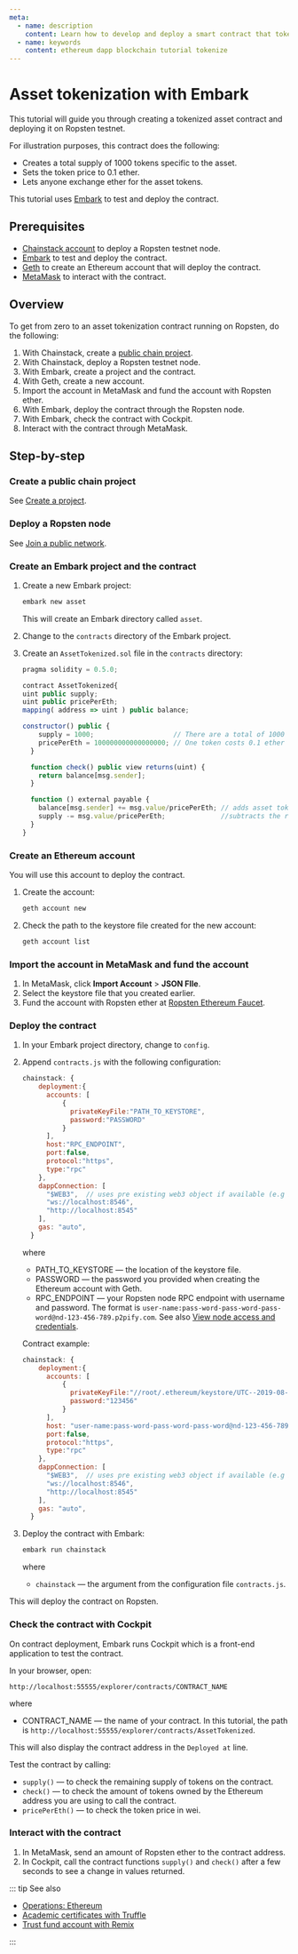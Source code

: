 ```yaml
---
meta:
  - name: description
    content: Learn how to develop and deploy a smart contract that tokenizes assets on the Ethereum network.
  - name: keywords
    content: ethereum dapp blockchain tutorial tokenize
---
```


# Asset tokenization with Embark

This tutorial will guide you through creating a tokenized asset contract and deploying it on Ropsten testnet.

For illustration purposes, this contract does the following:

* Creates a total supply of 1000 tokens specific to the asset.
* Sets the token price to 0.1 ether.
* Lets anyone exchange ether for the asset tokens.

This tutorial uses <a href="https://embark.status.im/" rel="nofollow">Embark</a> to test and deploy the contract.

## Prerequisites

* [Chainstack account](https://console.chainstack.com/) to deploy a Ropsten testnet node.
* <a href="https://embark.status.im/" rel="nofollow">Embark</a> to test and deploy the contract.
* <a href="https://geth.ethereum.org/" rel="nofollow">Geth</a> to create an Ethereum account that will deploy the contract.
* <a href="https://metamask.io/" rel="nofollow">MetaMask</a> to interact with the contract.

## Overview

To get from zero to an asset tokenization contract running on Ropsten, do the following:

1. With Chainstack, create a [public chain project](/glossary/public-chain-project).
1. With Chainstack, deploy a Ropsten testnet node.
1. With Embark, create a project and the contract.
1. With Geth, create a new account.
1. Import the account in MetaMask and fund the account with Ropsten ether.
1. With Embark, deploy the contract through the Ropsten node.
1. With Embark, check the contract with Cockpit.
1. Interact with the contract through MetaMask.

## Step-by-step

### Create a public chain project

See [Create a project](/platform/create-a-project).

### Deploy a Ropsten node

See [Join a public network](/platform/join-a-public-network).

### Create an Embark project and the contract

1. Create a new Embark project:

    ``` sh
    embark new asset
    ```

    This will create an Embark directory called `asset`.

1. Change to the `contracts` directory of the Embark project.

1. Create an `AssetTokenized.sol` file in the `contracts` directory:

    ``` js
    pragma solidity = 0.5.0;

    contract AssetTokenized{
    uint public supply;
    uint public pricePerEth;
    mapping( address => uint ) public balance;

    constructor() public {
        supply = 1000;                    // There are a total of 1000 tokens for this asset
        pricePerEth = 100000000000000000; // One token costs 0.1 ether
      }

      function check() public view returns(uint) {
        return balance[msg.sender];
      }

      function () external payable {
        balance[msg.sender] += msg.value/pricePerEth; // adds asset tokens to how much ether is sent by the investor
        supply -= msg.value/pricePerEth;              //subtracts the remaining asset tokens from the total supply
      }
    }
    ```

### Create an Ethereum account

You will use this account to deploy the contract.

1. Create the account:

    ``` sh
    geth account new
    ```

1. Check the path to the keystore file created for the new account:

    ``` sh
    geth account list
    ```

### Import the account in MetaMask and fund the account

1. In MetaMask, click **Import Account** > **JSON FIle**.
1. Select the keystore file that you created earlier.
1. Fund the account with Ropsten ether at <a href="https://faucet.ropsten.be/" rel="nofollow">Ropsten Ethereum Faucet</a>.

### Deploy the contract

1. In your Embark project directory, change to `config`.
1. Append `contracts.js` with the following configuration:

    ``` js
    chainstack: {
        deployment:{
          accounts: [
              {
                privateKeyFile:"PATH_TO_KEYSTORE",
                password:"PASSWORD"
              }
          ],
          host:"RPC_ENDPOINT",
          port:false,
          protocol:"https",
          type:"rpc"
        },
        dappConnection: [
          "$WEB3",  // uses pre existing web3 object if available (e.g in Mist)
          "ws://localhost:8546",
          "http://localhost:8545"
        ],
        gas: "auto",
      }
    ```

    where

    * PATH_TO_KEYSTORE — the location of the keystore file.
    * PASSWORD — the password you provided when creating the Ethereum account with Geth.
    * RPC_ENDPOINT — your Ropsten node RPC endpoint with username and password. The format is `user-name:pass-word-pass-word-pass-word@nd-123-456-789.p2pify.com`. See also [View node access and credentials](/platform/view-node-access-and-credentials).

    Contract example:

    ``` js
    chainstack: {
        deployment:{
          accounts: [
              {
                privateKeyFile:"//root/.ethereum/keystore/UTC--2019-08-01T07-24-17.754471456Z--73236c8d8aaee5263e8a32c71171030dd7a3e8e6",
                password:"123456"
              }
          ],
          host: "user-name:pass-word-pass-word-pass-word@nd-123-456-789.p2pify.com",
          port:false,
          protocol:"https",
          type:"rpc"
        },
        dappConnection: [
          "$WEB3",  // uses pre existing web3 object if available (e.g in Mist)
          "ws://localhost:8546",
          "http://localhost:8545"
        ],
        gas: "auto",
      }
    ```

1. Deploy the contract with Embark:

    ``` sh
    embark run chainstack
    ```

    where

    * `chainstack` — the argument from the configuration file `contracts.js`.

This will deploy the contract on Ropsten.

### Check the contract with Cockpit

On contract deployment, Embark runs Cockpit which is a front-end application to test the contract.

In your browser, open:

`http://localhost:55555/explorer/contracts/CONTRACT_NAME`

where

* CONTRACT_NAME — the name of your contract. In this tutorial, the path is `http://localhost:55555/explorer/contracts/AssetTokenized`.

This will also display the contract address in the `Deployed at` line.

Test the contract by calling:

* `supply()` — to check the remaining supply of tokens on the contract.
* `check()` — to check the amount of tokens owned by the Ethereum address you are using to call the contract.
* `pricePerEth()` — to check the token price in wei.

### Interact with the contract

1. In MetaMask, send an amount of Ropsten ether to the contract address.
1. In Cockpit, call the contract functions `supply()` and `check()` after a few seconds to see a change in values returned.

::: tip See also

* [Operations: Ethereum](/operations/ethereum/)
* [Academic certificates with Truffle](/tutorials/ethereum/academic-certificates-with-truffle)
* [Trust fund account with Remix](/tutorials/ethereum/trust-fund-account-with-remix)

:::
